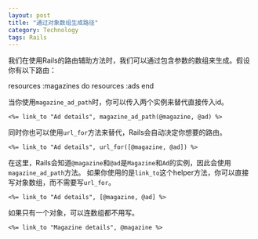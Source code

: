 ```yaml
---
layout: post
title: "通过对象数组生成路径"
category: Technology
tags: Rails
---
```


我们在使用Rails的路由辅助方法时，我们可以通过包含参数的数组来生成。假设你有以下路由：

  resources :magazines do
    resources :ads
  end

当你使用`magazine_ad_path`时，你可以传入两个实例来替代直接传入id。

    <%= link_to "Ad details", magazine_ad_path(@magazine, @ad) %>

同时你也可以使用`url_for`方法来替代，Rails会自动决定你想要的路由。

    <%= link_to "Ad details", url_for([@magazine, @ad]) %>

在这里，Rails会知道`@magazine`和`@ad`是`Magazine`和`Ad`的实例，因此会使用`magazine_ad_path`方法。
如果你使用的是`link_to`这个helper方法，你可以直接写对象数组，而不需要写`url_for`。

    <%= link_to "Ad details", [@magazine, @ad] %>

如果只有一个对象，可以连数组都不用写。

    <%= link_to "Magazine details", @magazine %>
